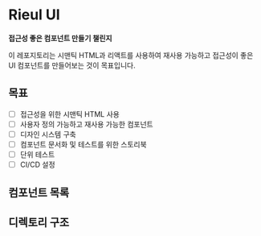 # Rieul UI

**접근성 좋은 컴포넌트 만들기 챌린지**

이 레포지토리는 시맨틱 HTML과 리액트를 사용하여 재사용 가능하고 접근성이 좋은 UI 컴포넌트를 만들어보는 것이 목표입니다.

## 목표

- [ ] 접근성을 위한 시맨틱 HTML 사용
- [ ] 사용자 정의 가능하고 재사용 가능한 컴포넌트
- [ ] 디자인 시스템 구축
- [ ] 컴포넌트 문서화 및 테스트를 위한 스토리북
- [ ] 단위 테스트
- [ ] CI/CD 설정

## 컴포넌트 목록

## 디렉토리 구조
